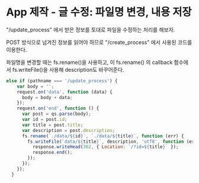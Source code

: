 # App 제작 - 글 수정: 파일명 변경, 내용 저장

"/update_process" 에서 받은 정보를 토대로 파일을 수정하는 처리를 해보자.

POST 방식으로 넘겨진 정보를 읽어야 하므로 "/create_process" 에서 사용된 코드를 이용한다.

파일명을 변경할 때는 fs.rename()을 사용하고, 이 fs.rename() 의 callback 함수에서 fs.writeFile()을 사용해 description도 바꾸어준다.

```javascript
else if (pathname === '/update_process') {
    var body = '';
    request.on('data', function (data) {
      body = body + data;
    });
    request.on('end', function () {
      var post = qs.parse(body);
      var id = post.id;
      var title = post.title;
      var description = post.description;
      fs.rename(`./data/${id}`, `./data/${title}`, function (err) {
        fs.writeFile(`data/${title}`, description, 'utf8', function (err) {
          response.writeHead(302, { Location: `/?id=${title}` });
          response.end();
        });
      });
    });
  }
```
